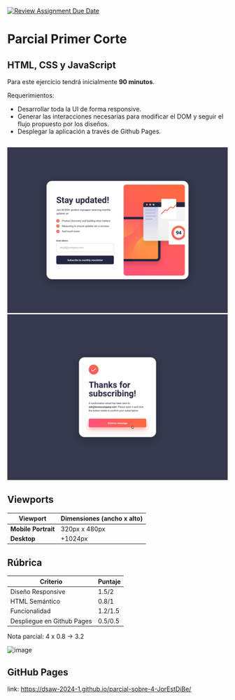 [![Review Assignment Due Date](https://classroom.github.com/assets/deadline-readme-button-24ddc0f5d75046c5622901739e7c5dd533143b0c8e959d652212380cedb1ea36.svg)](https://classroom.github.com/a/jt9f8bo4)
# Parcial Primer Corte

## HTML, CSS y JavaScript

Para este ejercicio tendrá inicialmente **90 minutos**.

Requerimientos:

- Desarrollar toda la UI de forma responsive.
- Generar las interacciones necesarias para modificar el DOM y seguir el flujo propuesto por los diseños.
- Desplegar la aplicación a través de Github Pages.

```markdown

```

![Texto Alternativo](./design/desktop-design.jpg)
![Texto Alternativo](./design/desktop-success-active.jpg)

## Viewports

| Viewport            | Dimensiones (ancho x alto) |
| ------------------- | -------------------------- |
| **Mobile Portrait** | 320px x 480px              |
| **Desktop**         | +1024px                    |

## Rúbrica

| Criterio                   | Puntaje |
| -------------------------- | ------- |
| Diseño Responsive          | 1.5/2       |
| HTML Semántico             | 0.8/1       |
| Funcionalidad              | 1.2/1.5     |
| Despliegue en Github Pages | 0.5/0.5     |

Nota parcial: 4 x 0.8 -> 3.2

![image](https://github.com/DSAW-2024-1/parcial-sobre-4-JorEstDiBe/assets/50994778/e744c47d-c522-4673-9833-51f4a1a93517)



## GitHub Pages
link: https://dsaw-2024-1.github.io/parcial-sobre-4-JorEstDiBe/ 
